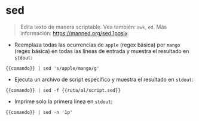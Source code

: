 # sed

> Edita texto de manera scriptable.
> Vea también: `awk`, `ed`.
> Más información: <https://manned.org/sed.1posix>.

- Reemplaza todas las ocurrencias de `apple` (regex básica) por `mango` (regex básica) en todas las líneas de entrada y muestra el resultado en `stdout`:

`{{comando}} | sed 's/apple/mango/g'`

- Ejecuta un archivo de script específico y muestra el resultado en `stdout`:

`{{comando}} | sed -f {{ruta/al/script.sed}}`

- Imprime solo la primera línea en `stdout`:

`{{comando}} | sed -n '1p'`

